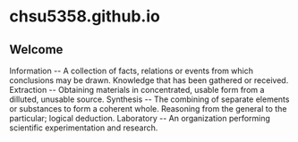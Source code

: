 # chsu5358.github.io
## Welcome

Information -- A collection of facts, relations or events from which conclusions may be drawn. Knowledge that has been gathered or received.
Extraction -- Obtaining materials in concentrated, usable form from a dilluted, unusable source.
Synthesis -- The combining of separate elements or substances to form a coherent whole. Reasoning from the general to the particular; logical deduction.
Laboratory -- An organization performing scientific experimentation and research.

